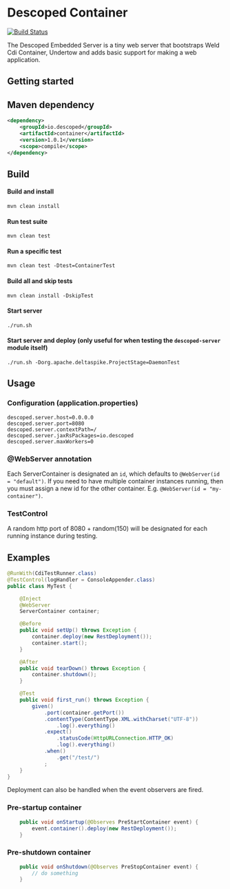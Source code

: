 # Descoped Container

[![Build Status](https://travis-ci.org/descoped/descoped-container.svg?branch=master)](https://travis-ci.org/descoped/descoped-container)

The Descoped Embedded Server is a tiny web server that bootstraps Weld Cdi Container, Undertow and adds basic support for making a web application.

## Getting started

## Maven dependency

```xml
<dependency>
    <groupId>io.descoped</groupId>
    <artifactId>container</artifactId>
    <version>1.0.1</version>
    <scope>compile</scope>
</dependency>
```

## Build

#### Build and install
`mvn clean install`

#### Run test suite

`mvn clean test`

#### Run a specific test

`mvn clean test -Dtest=ContainerTest`

#### Build all and skip tests
`mvn clean install -DskipTest`

#### Start server

`./run.sh`

#### Start server and deploy (only useful for when testing the `descoped-server` module itself)

`./run.sh -Dorg.apache.deltaspike.ProjectStage=DaemonTest`

## Usage

### Configuration (application.properties)

```
descoped.server.host=0.0.0.0
descoped.server.port=8080
descoped.server.contextPath=/
descoped.server.jaxRsPackages=io.descoped
descoped.server.maxWorkers=0
```

### @WebServer annotation

Each ServerContainer is designated an `id`, which defaults to `@WebServer(id = "default")`. If you need to have multiple container instances running, then you must assign a new id for the other container. E.g. `@WebServer(id = "my-container")`.  

### TestControl

A random http port of 8080 + random(150) will be designated for each running instance during testing.



## Examples

```java
@RunWith(CdiTestRunner.class)
@TestControl(logHandler = ConsoleAppender.class)
public class MyTest {

    @Inject
    @WebServer
    ServerContainer container;

    @Before
    public void setUp() throws Exception {
        container.deploy(new RestDeployment());
        container.start();
    }

    @After
    public void tearDown() throws Exception {
        container.shutdown();
    }

    @Test
    public void first_run() throws Exception {
        given()
            .port(container.getPort())
            .contentType(ContentType.XML.withCharset("UTF-8"))
                .log().everything()
            .expect()
                .statusCode(HttpURLConnection.HTTP_OK)
                .log().everything()
            .when()
                .get("/test/")
            ;
    }        
}
```

Deployment can also be handled when the event observers are fired.

### Pre-startup container

```java
    public void onStartup(@Observes PreStartContainer event) {
        event.container().deploy(new RestDeployment());
    }
```

### Pre-shutdown container

```java
    public void onShutdown(@Observes PreStopContainer event) {
        // do something
    }
```

